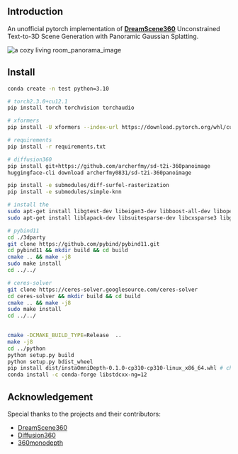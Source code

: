 ## Introduction
An unofficial pytorch implementation of [**DreamScene360**](https://dreamscene360.github.io/)
Unconstrained Text-to-3D Scene Generation with Panoramic Gaussian Splatting. 

![a cozy living room_panorama_image](https://github.com/TingtingLiao/dreamscene360/assets/45743512/1be2908e-94e4-4d57-bb8a-92c7d437e62c) 

  
## Install
```bash
conda create -n test python=3.10 

# torch2.3.0+cu12.1 
pip install torch torchvision torchaudio

# xformers  
pip install -U xformers --index-url https://download.pytorch.org/whl/cu121

# requirements
pip install -r requirements.txt

# diffusion360 
pip install git+https://github.com/archerfmy/sd-t2i-360panoimage
huggingface-cli download archerfmy0831/sd-t2i-360panoimage

pip install -e submodules/diff-surfel-rasterization
pip install -e submodules/simple-knn

# install the 
sudo apt-get install libgtest-dev libeigen3-dev libboost-all-dev libopencv-dev libatlas-base-dev
sudo apt-get install liblapack-dev libsuitesparse-dev libcxsparse3 libgflags-dev libgoogle-glog-dev libgtest-dev

# pybind11
cd ./3dparty
git clone https://github.com/pybind/pybind11.git 
cd pybind11 && mkdir build && cd build
cmake .. && make -j8 
sudo make install
cd ../../ 

# ceres-solver
git clone https://ceres-solver.googlesource.com/ceres-solver
cd ceres-solver && mkdir build && cd build
cmake .. && make -j8 
sudo make install
cd ../../  
 

cmake -DCMAKE_BUILD_TYPE=Release  ..
make -j8
cd ../python  
python setup.py build
python setup.py bdist_wheel 
pip install dist/instaOmniDepth-0.1.0-cp310-cp310-linux_x86_64.whl # check your file version by "ls dist/"
conda install -c conda-forge libstdcxx-ng=12 
```
 
## Acknowledgement 
Special thanks to the projects and their contributors:
* [DreamScene360](https://dreamscene360.github.io/)
* [Diffusion360](https://github.com/ArcherFMY/SD-T2I-360PanoImage)
* [360monodepth](https://github.com/manurare/360monodepth)

